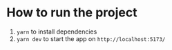 # How to run the project
1. `yarn` to install dependencies
2. `yarn dev` to start the app on `http://localhost:5173/
   `
